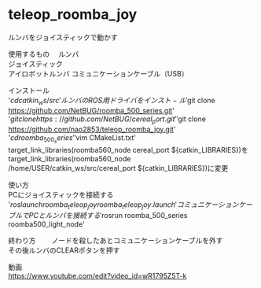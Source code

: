 # teleop_roomba_joy  
ルンバをジョイスティックで動かす  

使用するもの　
ルンバ  
ジョイスティック  
アイロボットルンバ コミュニケーションケーブル（USB）  

インストール  
'$cd catkin_ws/src'  
ルンバのROS用ドライバをインスト−ル  
'$git clone https://github.com/NetBUG/roomba_500_series.git'  
'$git clone https://github.com/NetBUG/cereal_port.git'  
'$git clone https://github.com/nao2853/teleop_roomba_joy.git'  
'$cd roomba_500_series'  
'$vim CMakeList.txt'  
target_link_libraries(roomba560_node cereal_port ${catkin_LIBRARIES})を  
target_link_libraries(roomba560_node /home/USER/catkin_ws/src/cereal_port ${catkin_LIBRARIES})に変更  

使い方  
PCにジョイスティックを接続する  
'$roslaunch roomba_teleop_joy roomba_teleop_joy.launch'  
コミュニケーションケーブルでPCとルンバを接続する  
'$rosrun roomba_500_series roomba500_light_node'  
  
終わり方　　
ノードを殺したあとコミュニケーションケーブルを外す  
その後ルンバのCLEARボタンを押す  

動画  
https://www.youtube.com/edit?video_id=wR1795Z5T-k
